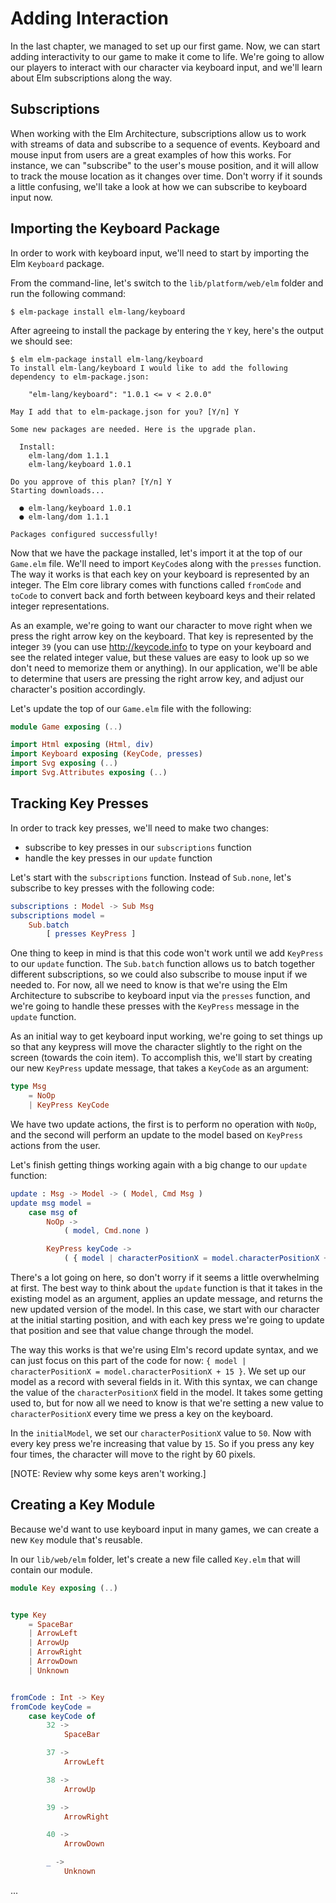 # Adding Interaction

In the last chapter, we managed to set up our first game. Now, we can start
adding interactivity to our game to make it come to life. We're going to
allow our players to interact with our character via keyboard input, and we'll
learn about Elm subscriptions along the way.

## Subscriptions

When working with the Elm Architecture, subscriptions allow us to work with
streams of data and subscribe to a sequence of events. Keyboard and mouse input
from users are a great examples of how this works. For instance, we can
"subscribe" to the user's mouse position, and it will allow to track the
mouse location as it changes over time. Don't worry if it sounds a little
confusing, we'll take a look at how we can subscribe to keyboard input now.

## Importing the Keyboard Package

In order to work with keyboard input, we'll need to start by importing the Elm
`Keyboard` package.

From the command-line, let's switch to the `lib/platform/web/elm` folder and
run the following command:

```shell
$ elm-package install elm-lang/keyboard
```

After agreeing to install the package by entering the `Y` key, here's the
output we should see:

```shell
$ elm elm-package install elm-lang/keyboard
To install elm-lang/keyboard I would like to add the following
dependency to elm-package.json:

    "elm-lang/keyboard": "1.0.1 <= v < 2.0.0"

May I add that to elm-package.json for you? [Y/n] Y

Some new packages are needed. Here is the upgrade plan.

  Install:
    elm-lang/dom 1.1.1
    elm-lang/keyboard 1.0.1

Do you approve of this plan? [Y/n] Y
Starting downloads...

  ● elm-lang/keyboard 1.0.1
  ● elm-lang/dom 1.1.1

Packages configured successfully!
```

Now that we have the package installed, let's import it at the top of our
`Game.elm` file. We'll need to import `KeyCode`s along with the `presses`
function. The way it works is that each key on your keyboard is represented by
an integer. The Elm core library comes with functions called `fromCode` and
`toCode` to convert back and forth between keyboard keys and their related
integer representations.

As an example, we're going to want our character to move right when we press
the right arrow key on the keyboard. That key is represented by the integer
`39` (you can use http://keycode.info to type on your keyboard and see the
related integer value, but these values are easy to look up so we don't need
to memorize them or anything). In our application, we'll be able to determine
that users are pressing the right arrow key, and adjust our character's
position accordingly.

Let's update the top of our `Game.elm` file with the following:

```elm
module Game exposing (..)

import Html exposing (Html, div)
import Keyboard exposing (KeyCode, presses)
import Svg exposing (..)
import Svg.Attributes exposing (..)
```

## Tracking Key Presses

In order to track key presses, we'll need to make two changes:

- subscribe to key presses in our `subscriptions` function
- handle the key presses in our `update` function

Let's start with the `subscriptions` function. Instead of `Sub.none`, let's
subscribe to key presses with the following code:

```elm
subscriptions : Model -> Sub Msg
subscriptions model =
    Sub.batch
        [ presses KeyPress ]
```

One thing to keep in mind is that this code won't work until we add `KeyPress`
to our `update` function. The `Sub.batch` function allows us to batch together
different subscriptions, so we could also subscribe to mouse input if we needed
to. For now, all we need to know is that we're using the Elm Architecture to
subscribe to keyboard input via the `presses` function, and we're going to
handle these presses with the `KeyPress` message in the `update` function.

As an initial way to get keyboard input working, we're going to set things up
so that any keypress will move the character slightly to the right on the
screen (towards the coin item). To accomplish this, we'll start by creating our
new `KeyPress` update message, that takes a `KeyCode` as an argument:

```elm
type Msg
    = NoOp
    | KeyPress KeyCode
```

We have two update actions, the first is to perform no operation with `NoOp`,
and the second will perform an update to the model based on `KeyPress` actions
from the user.

Let's finish getting things working again with a big change to our `update`
function:

```elm
update : Msg -> Model -> ( Model, Cmd Msg )
update msg model =
    case msg of
        NoOp ->
            ( model, Cmd.none )

        KeyPress keyCode ->
            ( { model | characterPositionX = model.characterPositionX + 15 }, Cmd.none )
```

There's a lot going on here, so don't worry if it seems a little overwhelming
at first. The best way to think about the `update` function is that it takes in
the existing model as an argument, applies an update message, and returns the
new updated version of the model. In this case, we start with our character at
the initial starting position, and with each key press we're going to update
that position and see that value change through the model.

The way this works is that we're using Elm's record update syntax, and we can
just focus on this part of the code for now:
`{ model | characterPositionX = model.characterPositionX + 15 }`. We set up our
model as a record with several fields in it. With this syntax, we can change
the value of the `characterPositionX` field in the model. It takes some getting
used to, but for now all we need to know is that we're setting a new value to
`characterPositionX` every time we press a key on the keyboard.

In the `initialModel`, we set our `characterPositionX` value to `50`. Now with
every key press we're increasing that value by `15`. So if you press any key
four times, the character will move to the right by 60 pixels.

[NOTE: Review why some keys aren't working.]

## Creating a Key Module

Because we'd want to use keyboard input in many games, we can create a new
`Key` module that's reusable.

In our `lib/web/elm` folder, let's create a new file called `Key.elm` that will
contain our module.

```elm
module Key exposing (..)


type Key
    = SpaceBar
    | ArrowLeft
    | ArrowUp
    | ArrowRight
    | ArrowDown
    | Unknown


fromCode : Int -> Key
fromCode keyCode =
    case keyCode of
        32 ->
            SpaceBar

        37 ->
            ArrowLeft

        38 ->
            ArrowUp

        39 ->
            ArrowRight

        40 ->
            ArrowDown

        _ ->
            Unknown
```

...